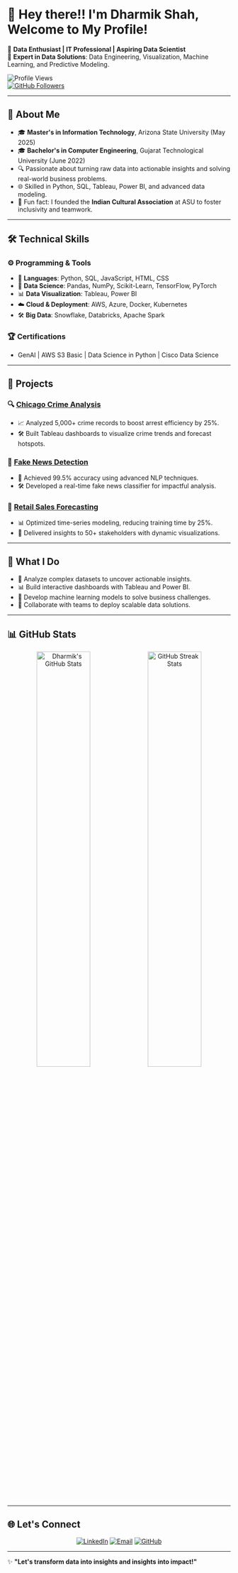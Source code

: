 # 👋 Hey there!! I'm Dharmik Shah, Welcome to My Profile!  

🌟 **Data Enthusiast | IT Professional | Aspiring Data Scientist**  
🎯 **Expert in Data Solutions**: Data Engineering, Visualization, Machine Learning, and Predictive Modeling.

![Profile Views](https://komarev.com/ghpvc/?username=dharmik2101&color=blue)  
[![GitHub Followers](https://img.shields.io/github/followers/dharmik2101?label=Follow&style=social)](https://github.com/dharmik2101)

---

## 🚀 **About Me**
- 🎓 **Master's in Information Technology**, Arizona State University (May 2025)  
- 🎓 **Bachelor's in Computer Engineering**, Gujarat Technological University (June 2022)  
- 🔍 Passionate about turning raw data into actionable insights and solving real-world business problems.
- 🌐 Skilled in Python, SQL, Tableau, Power BI, and advanced data modeling.
- 🌟 Fun fact: I founded the **Indian Cultural Association** at ASU to foster inclusivity and teamwork.

---

## 🛠️ **Technical Skills**

### ⚙️ **Programming & Tools**
- 🐍 **Languages**: Python, SQL, JavaScript, HTML, CSS  
- 🧮 **Data Science**: Pandas, NumPy, Scikit-Learn, TensorFlow, PyTorch  
- 📊 **Data Visualization**: Tableau, Power BI  
- ☁️ **Cloud & Deployment**: AWS, Azure, Docker, Kubernetes  
- 🛠️ **Big Data**: Snowflake, Databricks, Apache Spark  

### 🏆 **Certifications**
- GenAI | AWS S3 Basic | Data Science in Python | Cisco Data Science  

---

## 📂 **Projects**
### 🔍 **[Chicago Crime Analysis](https://public.tableau.com/app/profile/dharmik.shah2873/viz/Chicago_Crime_Analysis_17136777823450/ChicagoCrimeAnalysis)**  
- 📈 Analyzed 5,000+ crime records to boost arrest efficiency by 25%.  
- 🛠️ Built Tableau dashboards to visualize crime trends and forecast hotspots.

### 📰 **[Fake News Detection](https://github.com/dharmik2101/Fake-News-Detection-Using-Machine-Learning)**  
- 🤖 Achieved 99.5% accuracy using advanced NLP techniques.  
- 🛠️ Developed a real-time fake news classifier for impactful analysis.

### 🛒 **[Retail Sales Forecasting](https://github.com/dharmik2101/Retail-Sales-Forecasting-with-Time-Series-Analysis-)**  
- 📊 Optimized time-series modeling, reducing training time by 25%.  
- 🚀 Delivered insights to 50+ stakeholders with dynamic visualizations.

---

## 🎯 **What I Do**
- 🔎 Analyze complex datasets to uncover actionable insights.  
- 📊 Build interactive dashboards with Tableau and Power BI.  
- 🤖 Develop machine learning models to solve business challenges.  
- 🚀 Collaborate with teams to deploy scalable data solutions.

---

## 📊 **GitHub Stats**

<div align="center">
  <img src="https://github-readme-stats.vercel.app/api?username=dharmik2101&show_icons=true&theme=radical" alt="Dharmik's GitHub Stats" width="49%" />
  <img src="https://github-readme-streak-stats.herokuapp.com/?user=dharmik2101&theme=radical" alt="GitHub Streak Stats" width="49%" />
</div>

---

## 🌐 **Let's Connect**

<p align="center">
  <a href="https://www.linkedin.com/in/dharmikshah21/" target="_blank"><img src="https://img.shields.io/badge/LinkedIn-Connect-blue?style=flat&logo=linkedin" alt="LinkedIn"></a>
  <a href="mailto:dshah125@asu.edu"><img src="https://img.shields.io/badge/Email-Send%20Mail-blue?style=flat&logo=gmail" alt="Email"></a>
  <a href="https://github.com/dharmik2101"><img src="https://img.shields.io/badge/GitHub-Follow-lightgrey?style=flat&logo=github" alt="GitHub"></a>
</p>

---


✨ **"Let's transform data into insights and insights into impact!"**

